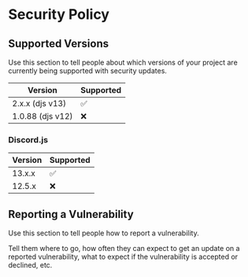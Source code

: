 # Security Policy

## Supported Versions

Use this section to tell people about which versions of your project are
currently being supported with security updates.

| Version | Supported          |
| ------- | ------------------ |                
| 2.x.x  (djs v13) | :white_check_mark: |
| 1.0.88 (djs v12)  | :x:                |

### Discord.js
| Version | Supported          |
| ------- | ------------------ |                
| 13.x.x   | :white_check_mark: |
| 12.5.x  | :x:

## Reporting a Vulnerability

Use this section to tell people how to report a vulnerability.

Tell them where to go, how often they can expect to get an update on a
reported vulnerability, what to expect if the vulnerability is accepted or
declined, etc.
